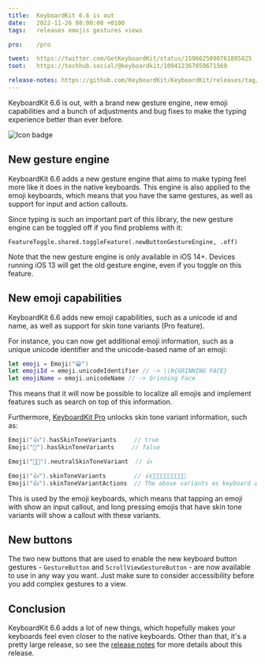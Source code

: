 ```yaml
---
title:  KeyboardKit 6.6 is out
date:   2022-11-26 08:00:00 +0100
tags:   releases emojis gestures views

pro:    /pro

tweet:  https://twitter.com/GetKeyboardKit/status/1596625090761805825
toot:   https://techhub.social/@keyboardkit/109412367859671569

release-notes: https://github.com/KeyboardKit/KeyboardKit/releases/tag/6.6.0
---
```


KeyboardKit 6.6 is out, with a brand new gesture engine, new emoji capabilities and a bunch of adjustments and bug fixes to make the typing experience better than ever before.

![Icon badge]({{page.image}})


## New gesture engine

KeyboardKit 6.6 adds a new gesture engine that aims to make typing feel more like it does in the native keyboards. This engine is also applied to the emoji keyboards, which means that you have the same gestures, as well as support for input and action callouts.

Since typing is such an important part of this library, the new gesture engine can be toggled off if you find problems with it:

```
FeatureToggle.shared.toggleFeature(.newButtonGestureEngine, .off)
```

Note that the new gesture engine is only available in iOS 14+. Devices running iOS 13 will get the old gesture engine, even if you toggle on this feature.


## New emoji capabilities

KeyboardKit 6.6 adds new emoji capabilities, such as a unicode id and name, as well as support for skin tone variants (Pro feature).

For instance, you can now get additional emoji information, such as a unique unicode identifier and the unicode-based name of an emoji:

```swift
let emoji = Emoji("😀")
let emojiId = emoji.unicodeIdentifier // -> \\N{GRINNING FACE}
let emojiName = emoji.unicodeName // -> Grinning Face
```

This means that it will now be possible to localize all emojis and implement features such as search on top of this information.

Furthermore, [KeyboardKit Pro]({{page.pro}}) unlocks skin tone variant information, such as:

```swift
Emoji("👍").hasSkinToneVariants     // true
Emoji("🚀").hasSkinToneVariants     // false

Emoji("👍🏿").neutralSkinToneVariant  // 👍

Emoji("👍").skinToneVariants        // 👍👍🏻👍🏼👍🏽👍🏾👍🏿
Emoji("👍").skinToneVariantActions  // The above variants as keyboard actions
```

This is used by the emoji keyboards, which means that tapping an emoji with show an input callout, and long pressing emojis that have skin tone variants will show a callout with these variants.


## New buttons

The two new buttons that are used to enable the new keyboard button gestures - `GestureButton` and `ScrollViewGestureButton` - are now available to use in any way you want. Just make sure to consider accessibility before you add complex gestures to a view.


## Conclusion

KeyboardKit 6.6 adds a lot of new things, which hopefully makes your keyboards feel even closer to the native keyboards. Other than that, it's a pretty large release, so see the [release notes]({{page.release-notes}}) for more details about this release.